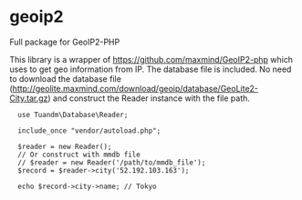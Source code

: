 # geoip2
Full package for GeoIP2-PHP

This library is a wrapper of https://github.com/maxmind/GeoIP2-php which uses to get geo information from IP.
The database file is included. No need to download the database file (http://geolite.maxmind.com/download/geoip/database/GeoLite2-City.tar.gz) and construct the Reader instance with the file path.

```
  use Tuandm\Database\Reader;
  
  include_once "vendor/autoload.php";
  
  $reader = new Reader();
  // Or construct with mmdb file
  // $reader = new Reader('/path/to/mmdb_file');
  $record = $reader->city('52.192.103.163');

  echo $record->city->name; // Tokyo
```

